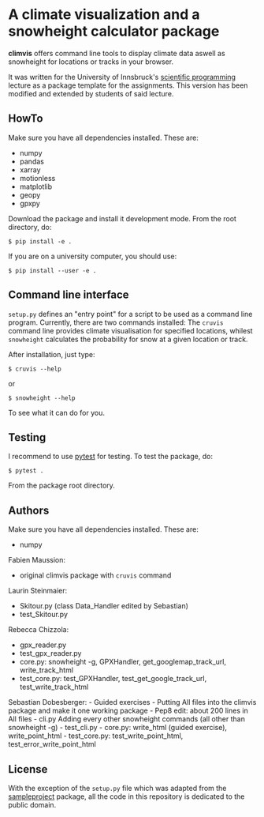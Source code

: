 # A climate visualization and a snowheight calculator package

**climvis** offers command line tools to display climate data aswell as snowheight for locations or tracks in your browser.

It was written for the University of Innsbruck's
[scientific programming](http://fabienmaussion.info/scientific_programming)
lecture as a package template for the assignments.
This version has been modified and extended by students of said lecture.

## HowTo

Make sure you have all dependencies installed. These are:
- numpy
- pandas
- xarray
- motionless
- matplotlib
- geopy
- gpxpy

Download the package and install it development mode. From the root directory,
do:

    $ pip install -e .

If you are on a university computer, you should use:

    $ pip install --user -e .

## Command line interface

``setup.py`` defines an "entry point" for a script to be used as a
command line program. Currently, there are two commands installed:
The ``cruvis`` command line provides climate visualisation for specified locations, 
whilest ``snowheight`` calculates the probability for snow at a given location or track.

After installation, just type:

    $ cruvis --help

or

    $ snowheight --help

To see what it can do for you.

## Testing

I recommend to use [pytest](https://docs.pytest.org) for testing. To test
the package, do:

    $ pytest .

From the package root directory.

## Authors

Make sure you have all dependencies installed. These are:
- numpy

Fabien Maussion:
- original climvis package with ``cruvis`` command

Laurin Steinmaier:
- Skitour.py (class Data_Handler edited by Sebastian)
- test_Skitour.py

Rebecca Chizzola:
- gpx_reader.py
- test_gpx_reader.py
- core.py: snowheight -g, GPXHandler, get_googlemap_track_url, write_track_html
- test_core.py: test_GPXHandler, test_get_google_track_url, test_write_track_html

Sebastian Dobesberger:
	- Guided exercises
	- Putting All files into the climvis package and make it one working package
	- Pep8 edit: about 200 lines in All files
	- cli.py Adding every other snowheight commands (all other than snowheight -g)
	- test_cli.py
	- core.py: write_html (guided exercise), write_point_html
	- test_core.py: test_write_point_html, test_error_write_point_html

## License

With the exception of the ``setup.py`` file which was adapted from the
[sampleproject](https://github.com/pypa/sampleproject) package, all the
code in this repository is dedicated to the public domain.
